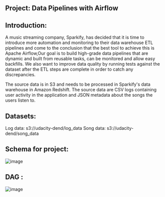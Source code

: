 Project: Data Pipelines with Airflow
-------------------------------

Introduction:
----------------------
A music streaming company, Sparkify, has decided that it is time to introduce more automation and monitoring to their data warehouse ETL pipelines and come to the conclusion that the best tool to achieve this is Apache Airflow,Our goal is to build high-grade data pipelines that are dynamic and built from reusable tasks, can be monitored and allow easy backfills. We also want to improve data quality by running tests against the dataset after the ETL steps are complete in order to catch any discrepancies.

The source data is in S3 and needs to be processed in Sparkify's data warehouse in Amazon Redshift. The source data are CSV logs containing user activity in the application and JSON metadata about the songs the users listen to.

Datasets:
---------------
Log data: s3://udacity-dend/log_data
Song data: s3://udacity-dend/song_data

Schema for project:
-------------------------

![image](https://user-images.githubusercontent.com/52973147/100525293-948a9200-31d0-11eb-9f14-57b78d5aa3ae.png)

DAG :
--------------------------
![image](https://user-images.githubusercontent.com/52973147/107270297-d13df980-6a5b-11eb-8a3a-f1bf5f9a6893.png)

